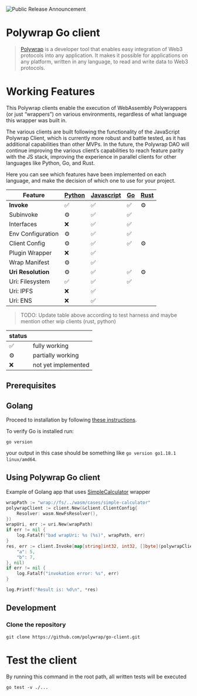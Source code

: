 ![Public Release Announcement](https://user-images.githubusercontent.com/5522128/177473887-2689cf25-7937-4620-8ca5-17620729a65d.png)


# Polywrap Go client

> [Polywrap](https://polywrap.io) is a developer tool that enables easy integration of Web3 protocols into any application. It makes it possible for applications on any platform, written in any language, to read and write data to Web3 protocols.

# Working Features

This Polywrap clients enable the execution of WebAssembly Polywrappers (or just “wrappers”) on various environments, regardless of what language this wrapper was built in.

The various clients are built following the functionality of the JavaScript Polywrap Client, which is currently more robust and battle tested, as it has additional capabilities than other MVPs. In the future, the Polywrap DAO will continue improving the various client’s capabilities to reach feature parity with the JS stack, improving the experience in parallel clients for other languages like Python, Go, and Rust.

Here you can see which features have been implemented on each language, and make the decision of which one to use for your project.

| Feature | [Python](https://github.com/polywrap/python-client) | [Javascript](https://github.com/polywrap/toolchain) |  [Go](https://github.com/polywrap/go-client) | [Rust](https://github.com/polywrap/rust-client) |
| -- | -- | -- | -- | -- |
| **Invoke**  | ✅ | ✅ | ✅ | ⚙️|
| Subinvoke | ⚙️ | ✅ | ✅ |  |
| Interfaces | ❌ | ✅ | ✅ | |
| Env Configuration | ⚙️ | ✅ | ✅ | |
| Client Config | ⚙️ | ✅ | ✅ | ⚙️|
| Plugin Wrapper | ❌ | ✅ | | |
| Wrap Manifest | ⚙️ | ✅ | | |
| **Uri Resolution** | ⚙️ | ✅ | ✅ | ⚙️ |
| Uri: Filesystem|✅|✅| ✅ |
| Uri: IPFS |❌|✅| || |
| Uri: ENS |❌|✅| | | |

> TODO: Update table above according to test harness and maybe mention other wip clients (rust, python)

|status| |
| -- | -- |
|✅ | fully working|
|⚙️| partially working|
|❌|not yet implemented|

## Prerequisites

## Golang

Proceed to installation by following [these instructions](https://go.dev/doc/install).

To verify Go is installed run:
```
go version
```
your output in this case should be something like `go version go1.18.1 linux/amd64`.


## Using Polywrap Go client

Example of Golang app that uses [SimpleCalculator](https://github.com/polywrap/toolchain/tree/origin-dev/packages/test-cases/cases/wrappers/wasm-as/simple-calculator) wrapper

```go
wrapPath := "wrap://fs/../wasm/cases/simple-calculator"
polywrapClient := client.New(&client.ClientConfig{
    Resolver: wasm.NewFsResolver(),
})
wrapUri, err := uri.New(wrapPath)
if err != nil {
    log.Fatalf("bad wrapUri: %s (%s)", wrapPath, err)
}
res, err := client.Invoke[map[string]int32, int32, []byte](polywrapClient, *wrapUri, "add", map[string]int32{
    "a": 5,
    "b": 7,
}, nil)
if err != nil {
    log.Fatalf("invokation error: %s", err)
}

log.Printf("Result is: %d\n", *res)
```

## Development


### Clone the repository
```
git clone https://github.com/polywrap/go-client.git
```

# Test the client

By running this command in the root path, all written tests will be executed

```
go test -v ./...
```
